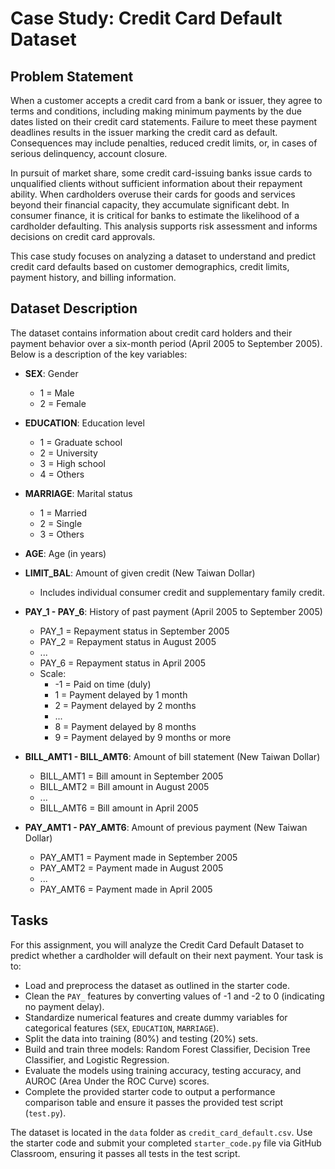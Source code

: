 # Case Study: Credit Card Default Dataset

## Problem Statement

When a customer accepts a credit card from a bank or issuer, they agree to terms and conditions, including making minimum payments by the due dates listed on their credit card statements. Failure to meet these payment deadlines results in the issuer marking the credit card as default. Consequences may include penalties, reduced credit limits, or, in cases of serious delinquency, account closure.

In pursuit of market share, some credit card-issuing banks issue cards to unqualified clients without sufficient information about their repayment ability. When cardholders overuse their cards for goods and services beyond their financial capacity, they accumulate significant debt. In consumer finance, it is critical for banks to estimate the likelihood of a cardholder defaulting. This analysis supports risk assessment and informs decisions on credit card approvals.

This case study focuses on analyzing a dataset to understand and predict credit card defaults based on customer demographics, credit limits, payment history, and billing information.

## Dataset Description

The dataset contains information about credit card holders and their payment behavior over a six-month period (April 2005 to September 2005). Below is a description of the key variables:

- **SEX**: Gender
  - 1 = Male
  - 2 = Female

- **EDUCATION**: Education level
  - 1 = Graduate school
  - 2 = University
  - 3 = High school
  - 4 = Others

- **MARRIAGE**: Marital status
  - 1 = Married
  - 2 = Single
  - 3 = Others

- **AGE**: Age (in years)

- **LIMIT_BAL**: Amount of given credit (New Taiwan Dollar)
  - Includes individual consumer credit and supplementary family credit.

- **PAY_1 - PAY_6**: History of past payment (April 2005 to September 2005)
  - PAY_1 = Repayment status in September 2005
  - PAY_2 = Repayment status in August 2005
  - ...
  - PAY_6 = Repayment status in April 2005
  - Scale:
    - -1 = Paid on time (duly)
    - 1 = Payment delayed by 1 month
    - 2 = Payment delayed by 2 months
    - ...
    - 8 = Payment delayed by 8 months
    - 9 = Payment delayed by 9 months or more

- **BILL_AMT1 - BILL_AMT6**: Amount of bill statement (New Taiwan Dollar)
  - BILL_AMT1 = Bill amount in September 2005
  - BILL_AMT2 = Bill amount in August 2005
  - ...
  - BILL_AMT6 = Bill amount in April 2005

- **PAY_AMT1 - PAY_AMT6**: Amount of previous payment (New Taiwan Dollar)
  - PAY_AMT1 = Payment made in September 2005
  - PAY_AMT2 = Payment made in August 2005
  - ...
  - PAY_AMT6 = Payment made in April 2005

## Tasks
For this assignment, you will analyze the Credit Card Default Dataset to predict whether a cardholder will default on their next payment. Your task is to:

- Load and preprocess the dataset as outlined in the starter code.
- Clean the `PAY_` features by converting values of -1 and -2 to 0 (indicating no payment delay).
- Standardize numerical features and create dummy variables for categorical features (`SEX`, `EDUCATION`, `MARRIAGE`).
- Split the data into training (80%) and testing (20%) sets.
- Build and train three models: Random Forest Classifier, Decision Tree Classifier, and Logistic Regression.
- Evaluate the models using training accuracy, testing accuracy, and AUROC (Area Under the ROC Curve) scores.
- Complete the provided starter code to output a performance comparison table and ensure it passes the provided test script (`test.py`).

The dataset is located in the `data` folder as `credit_card_default.csv`. Use the starter code and submit your completed `starter_code.py` file via GitHub Classroom, ensuring it passes all tests in the test script.

